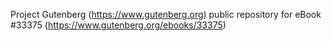Project Gutenberg (https://www.gutenberg.org) public repository for eBook #33375 (https://www.gutenberg.org/ebooks/33375)
